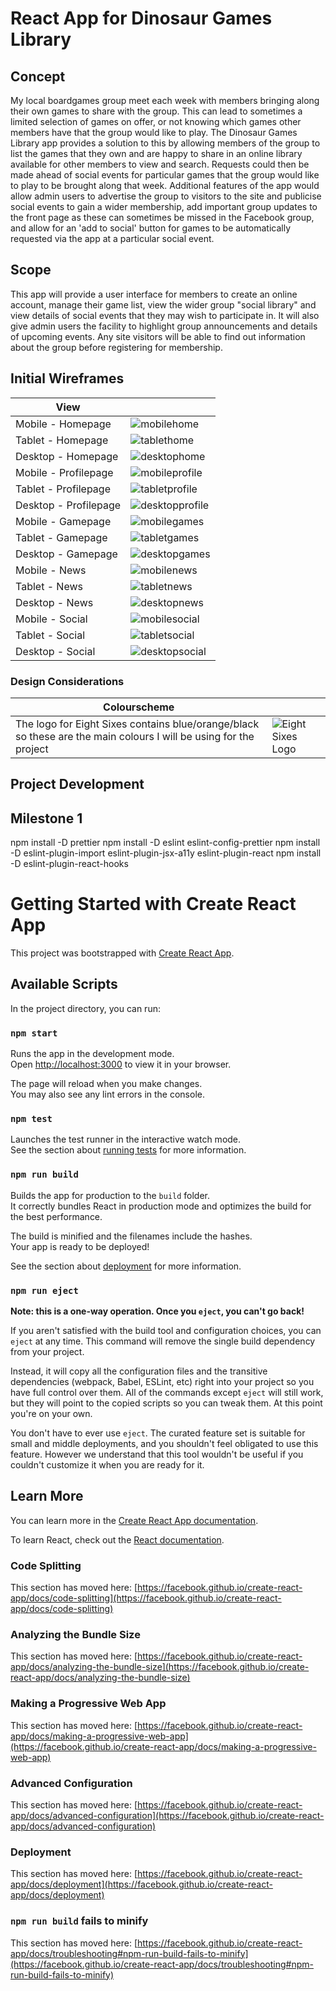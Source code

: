 # React App for Dinosaur Games Library

## Concept

My local boardgames group meet each week with members bringing along their own games to share with the group. This can lead to sometimes a limited selection of games on offer, or not knowing which games other members have that the group would like to play. The Dinosaur Games Library app provides a solution to this by allowing members of the group to list the games that they own and are happy to share in an online library available for other members to view and search. Requests could then be made ahead of social events for particular games that the group would like to play to be brought along that week. Additional features of the app would allow admin users to advertise the group to visitors to the site and publicise social events to gain a wider membership, add important group updates to the front page as these can sometimes be missed in the Facebook group, and allow for an 'add to social' button for games to be automatically requested via the app at a particular social event.

## Scope

This app will provide a user interface for members to create an online account, manage their game list, view the wider group "social library" and view details of social events that they may wish to participate in. It will also give admin users the facility to highlight group announcements and details of upcoming events. Any site visitors will be able to find out information about the group before registering for membership.

## Initial Wireframes

| View                  |                                                                                 |
| --------------------- | ------------------------------------------------------------------------------- |
| Mobile - Homepage     | ![mobilehome](/Documentation/Wireframes/wireframe_mobile_home.png)              |
| Tablet - Homepage     | ![tablethome](/Documentation/Wireframes/wireframe_tablet_home.png)              |
| Desktop - Homepage    | ![desktophome](/Documentation/Wireframes/wireframe_desktop_home.png)            |
| Mobile - Profilepage  | ![mobileprofile](/Documentation/Wireframes/wireframe_mobile_profile_view.png)   |
| Tablet - Profilepage  | ![tabletprofile](/Documentation/Wireframes/wireframe_tablet_profile_view.png)   |
| Desktop - Profilepage | ![desktopprofile](/Documentation/Wireframes/wireframe_desktop_profile_view.png) |
| Mobile - Gamepage     | ![mobilegames](/Documentation/Wireframes/wireframe_mobile_game_detail.png)      |
| Tablet - Gamepage     | ![tabletgames](/Documentation/Wireframes/wireframe_tablet_game_detail.png)      |
| Desktop - Gamepage    | ![desktopgames](/Documentation/Wireframes/wireframe_desktop_game_detail.png)    |
| Mobile - News         | ![mobilenews](/Documentation/Wireframes/wireframe_mobile_news_detail.png)       |
| Tablet - News         | ![tabletnews](/Documentation/Wireframes/wireframe_tablet_news_detail.png)       |
| Desktop - News        | ![desktopnews](/Documentation/Wireframes/wireframe_desktop_news_detail.png)     |
| Mobile - Social       | ![mobilesocial](/Documentation/Wireframes/wireframe_mobile_social_detail.png)   |
| Tablet - Social       | ![tabletsocial](/Documentation/Wireframes/wireframe_tablet_social_detail.png)   |
| Desktop - Social      | ![desktopsocial](/Documentation/Wireframes/wireframe_desktop_social_detail.png) |

### Design Considerations

| Colourscheme                                                                                                      |                                                    |
| ----------------------------------------------------------------------------------------------------------------- | -------------------------------------------------- |
| The logo for Eight Sixes contains blue/orange/black so these are the main colours I will be using for the project | ![Eight Sixes Logo](/Documentation/eightsixes.png) |

## Project Development

## Milestone 1

npm install -D prettier
npm install -D eslint eslint-config-prettier
npm install -D eslint-plugin-import eslint-plugin-jsx-a11y eslint-plugin-react
npm install -D eslint-plugin-react-hooks

# Getting Started with Create React App

This project was bootstrapped with [Create React App](https://github.com/facebook/create-react-app).

## Available Scripts

In the project directory, you can run:

### `npm start`

Runs the app in the development mode.\
Open [http://localhost:3000](http://localhost:3000) to view it in your browser.

The page will reload when you make changes.\
You may also see any lint errors in the console.

### `npm test`

Launches the test runner in the interactive watch mode.\
See the section about [running tests](https://facebook.github.io/create-react-app/docs/running-tests) for more information.

### `npm run build`

Builds the app for production to the `build` folder.\
It correctly bundles React in production mode and optimizes the build for the best performance.

The build is minified and the filenames include the hashes.\
Your app is ready to be deployed!

See the section about [deployment](https://facebook.github.io/create-react-app/docs/deployment) for more information.

### `npm run eject`

**Note: this is a one-way operation. Once you `eject`, you can't go back!**

If you aren't satisfied with the build tool and configuration choices, you can `eject` at any time. This command will remove the single build dependency from your project.

Instead, it will copy all the configuration files and the transitive dependencies (webpack, Babel, ESLint, etc) right into your project so you have full control over them. All of the commands except `eject` will still work, but they will point to the copied scripts so you can tweak them. At this point you're on your own.

You don't have to ever use `eject`. The curated feature set is suitable for small and middle deployments, and you shouldn't feel obligated to use this feature. However we understand that this tool wouldn't be useful if you couldn't customize it when you are ready for it.

## Learn More

You can learn more in the [Create React App documentation](https://facebook.github.io/create-react-app/docs/getting-started).

To learn React, check out the [React documentation](https://reactjs.org/).

### Code Splitting

This section has moved here: [https://facebook.github.io/create-react-app/docs/code-splitting](https://facebook.github.io/create-react-app/docs/code-splitting)

### Analyzing the Bundle Size

This section has moved here: [https://facebook.github.io/create-react-app/docs/analyzing-the-bundle-size](https://facebook.github.io/create-react-app/docs/analyzing-the-bundle-size)

### Making a Progressive Web App

This section has moved here: [https://facebook.github.io/create-react-app/docs/making-a-progressive-web-app](https://facebook.github.io/create-react-app/docs/making-a-progressive-web-app)

### Advanced Configuration

This section has moved here: [https://facebook.github.io/create-react-app/docs/advanced-configuration](https://facebook.github.io/create-react-app/docs/advanced-configuration)

### Deployment

This section has moved here: [https://facebook.github.io/create-react-app/docs/deployment](https://facebook.github.io/create-react-app/docs/deployment)

### `npm run build` fails to minify

This section has moved here: [https://facebook.github.io/create-react-app/docs/troubleshooting#npm-run-build-fails-to-minify](https://facebook.github.io/create-react-app/docs/troubleshooting#npm-run-build-fails-to-minify)
